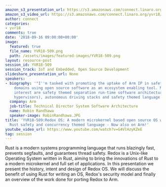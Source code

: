 ```yaml
---
amazon_s3_presentation_url: https://s3.amazonaws.com/connect.linaro.org/yvr18/presentations/yvr18-509.pdf
amazon_s3_video_url: https://s3.amazonaws.com/connect.linaro.org/yvr18/videos/yvr18-509.mp4
author: connect
categories:
- yvr18
comments: true
date: '2018-09-16 09:00:00+00:00'
image:
  featured: true
  file_name: YVR18-509.png
  path: /assets/images/featured-images/YVR18-509.png
layout: resource-post
session_id: YVR18-509
session_track: IoT and Embedded, Open Source Development
slideshare_presentation_url: None
speakers:
- biography: '"I''m tasked with promoting the uptake of Arm IP in safety critical
    domains using open source software as an ecosystem enabling tool. My areas of
    interest are safety themed separation run-time software architecture (microkernels,
    hypervisors), autonomous driving stacks and safety themed language run-times."'
  company: Arm
  job-title: Technical Director System Software Architecture
  name: Robin Randhawa
  speaker-image: RobinRandhawa.JPG
title: 'YVR18-509:Redox OS: A modern microkernel based open source OS written in the
  Rust safety and concurrency themed language - Now also on Arm!'
youtube_video_url: https://www.youtube.com/watch?v=G4VlHzyKZeE
tag: session
---
```


Rust is a modern systems programming language that runs blazingly fast, prevents segfaults, and guarantees thread safety. Redox is a Unix-like Operating System written in Rust, aiming to bring the innovations of Rust to a modern microkernel and full set of applications. In this presentation we present the history, intent and design of Redox OS. We will discuss the benefit of using Rust for writing an OS, Redox's security model and finally an overview of the work done for porting Redox to Arm.
